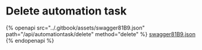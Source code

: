 # Delete automation task

{% openapi src="../.gitbook/assets/swagger81B9.json" path="/api/automationtask/delete" method="delete" %}
[swagger81B9.json](../.gitbook/assets/swagger81B9.json)
{% endopenapi %}

